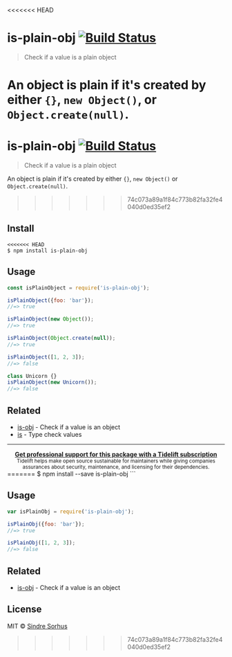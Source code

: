 <<<<<<< HEAD
# is-plain-obj [![Build Status](https://travis-ci.com/sindresorhus/is-plain-obj.svg?branch=master)](https://travis-ci.com/github/sindresorhus/is-plain-obj)

> Check if a value is a plain object

An object is plain if it's created by either `{}`, `new Object()`, or `Object.create(null)`.
=======
# is-plain-obj [![Build Status](https://travis-ci.org/sindresorhus/is-plain-obj.svg?branch=master)](https://travis-ci.org/sindresorhus/is-plain-obj)

> Check if a value is a plain object

An object is plain if it's created by either `{}`, `new Object()` or `Object.create(null)`.

>>>>>>> 74c073a89a1f84c773b82fa32fe4040d0ed35ef2

## Install

```
<<<<<<< HEAD
$ npm install is-plain-obj
```

## Usage

```js
const isPlainObject = require('is-plain-obj');

isPlainObject({foo: 'bar'});
//=> true

isPlainObject(new Object());
//=> true

isPlainObject(Object.create(null));
//=> true

isPlainObject([1, 2, 3]);
//=> false

class Unicorn {}
isPlainObject(new Unicorn());
//=> false
```

## Related

- [is-obj](https://github.com/sindresorhus/is-obj) - Check if a value is an object
- [is](https://github.com/sindresorhus/is) - Type check values


---

<div align="center">
	<b>
		<a href="https://tidelift.com/subscription/pkg/npm-is-plain-obj?utm_source=npm-is-plain-obj&utm_medium=referral&utm_campaign=readme">Get professional support for this package with a Tidelift subscription</a>
	</b>
	<br>
	<sub>
		Tidelift helps make open source sustainable for maintainers while giving companies<br>assurances about security, maintenance, and licensing for their dependencies.
	</sub>
</div>
=======
$ npm install --save is-plain-obj
```


## Usage

```js
var isPlainObj = require('is-plain-obj');

isPlainObj({foo: 'bar'});
//=> true

isPlainObj([1, 2, 3]);
//=> false
```


## Related

- [is-obj](https://github.com/sindresorhus/is-obj) - Check if a value is an object


## License

MIT © [Sindre Sorhus](http://sindresorhus.com)
>>>>>>> 74c073a89a1f84c773b82fa32fe4040d0ed35ef2
